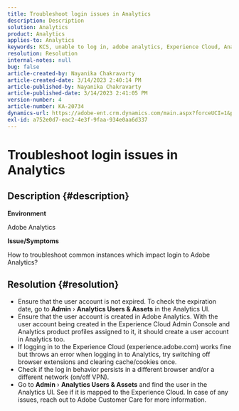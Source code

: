 ```yaml
---
title: Troubleshoot login issues in Analytics
description: Description
solution: Analytics
product: Analytics
applies-to: Analytics
keywords: KCS, unable to log in, adobe analytics, Experience Cloud, Analytics UI
resolution: Resolution
internal-notes: null
bug: false
article-created-by: Nayanika Chakravarty
article-created-date: 3/14/2023 2:40:14 PM
article-published-by: Nayanika Chakravarty
article-published-date: 3/14/2023 2:41:05 PM
version-number: 4
article-number: KA-20734
dynamics-url: https://adobe-ent.crm.dynamics.com/main.aspx?forceUCI=1&pagetype=entityrecord&etn=knowledgearticle&id=02314f20-76c2-ed11-83ff-6045bd006a22
exl-id: a752e0d7-eac2-4e3f-9faa-934e0aa6d337
---
```

# Troubleshoot login issues in Analytics

## Description {#description}


<b>Environment</b>

Adobe Analytics

<b>Issue/Symptoms</b>

How to troubleshoot common instances which impact login to Adobe Analytics?


## Resolution {#resolution}


- Ensure that the user account is not expired. To check the expiration date, go to <b>Admin</b> › <b>Analytics Users & Assets</b> in the Analytics UI.
- Ensure that the user account is created in Adobe Analytics. With the user account being created in the Experience Cloud Admin Console and Analytics product profiles assigned to it, it should create a user account in Analytics too.
- If logging in to the Experience Cloud (experience.adobe.com) works fine but throws an error when logging in to Analytics, try switching off browser extensions and clearing cache/cookies once.
- Check if the log in behavior persists in a different browser and/or a different network (on/off VPN).
- Go to <b>Admin</b> › <b>Analytics Users & Assets</b> and find the user in the Analytics UI. See if it is mapped to the Experience Cloud. In case of any issues, reach out to Adobe Customer Care for more information.
